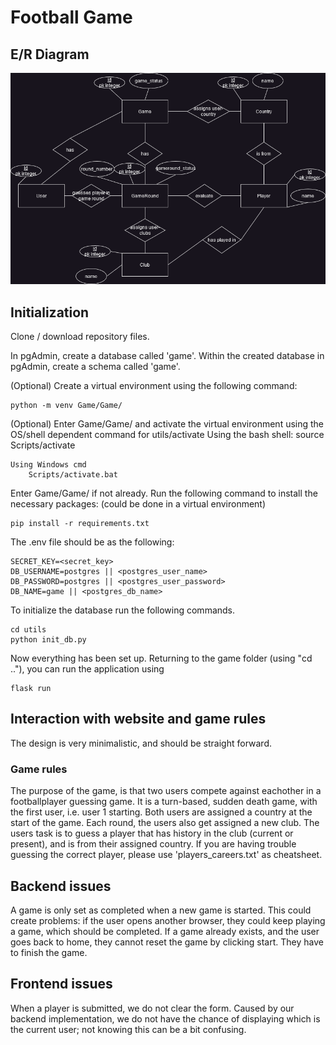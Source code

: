 # Football Game

## E/R Diagram
<img src="ER_diagram/ER_diagram.png">

## Initialization
Clone / download repository files.

In pgAdmin, create a database called 'game'.
Within the created database in pgAdmin, create a schema called 'game'.

(Optional) Create a virtual environment using the following command:

    python -m venv Game/Game/

(Optional) Enter Game/Game/ and activate the virtual environment using the OS/shell dependent command for utils/activate
    Using the bash shell:
        source Scripts/activate

    Using Windows cmd
        Scripts/activate.bat

Enter Game/Game/ if not already. Run the following command to install the necessary packages: (could be done in a virtual environment)

    pip install -r requirements.txt

The .env file should be as the following:

    SECRET_KEY=<secret_key>
    DB_USERNAME=postgres || <postgres_user_name>
    DB_PASSWORD=postgres || <postgres_user_password>
    DB_NAME=game || <postgres_db_name>

To initialize the database run the following commands.

    cd utils
    python init_db.py

Now everything has been set up. Returning to the game folder (using "cd .."), you can run the application using
    
    flask run


## Interaction with website and game rules
The design is very minimalistic, and should be straight forward. 

### Game rules
The purpose of the game, is that two users compete against eachother in a footballplayer guessing game.
It is a turn-based, sudden death game, with the first user, i.e. user 1 starting.
Both users are assigned a country at the start of the game. Each round, the users also get assigned a new club.
The users task is to guess a player that has history in the club (current or present), and is from their assigned country.
If you are having trouble guessing the correct player, please use 'players_careers.txt' as cheatsheet.

## Backend issues
A game is only set as completed when a new game is started. This could create problems: if the user opens another browser, they could keep playing a game, which should be completed.
If a game already exists, and the user goes back to home, they cannot reset the game by clicking start. They have to finish the game.

## Frontend issues
When a player is submitted, we do not clear the form.
Caused by our backend implementation, we do not have the chance of displaying which is the current user; not knowing this can be a bit confusing.







